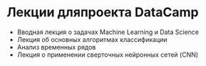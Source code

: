 # Лекции дляпроекта DataCamp

* Вводная лекция о задачах Machine Learning и Data Science
* Лекция об основных алгоритмах классификации
* Анализ временных рядов
* Лекция о применении сверточных нейронных сетей (CNN)
